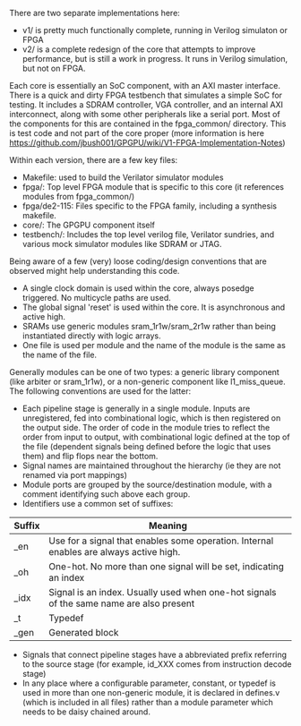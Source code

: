 There are two separate implementations here:
 * v1/ is pretty much functionally complete, running in Verilog simulaton or FPGA
 * v2/ is a complete redesign of the core that attempts to improve performance, but is still a work in progress. It runs in Verilog simulation, but not on FPGA.

Each core is essentially an SoC component, with an AXI master interface.  There is a quick and dirty FPGA testbench that simulates a simple SoC for testing.  It includes a SDRAM controller, VGA controller, and an internal AXI interconnect, along with some other peripherals like a serial port. Most of the components for this are contained in the fpga_common/ directory.  This is test code and not part of the core proper (more information is here https://github.com/jbush001/GPGPU/wiki/V1-FPGA-Implementation-Notes)

Within each version, there are a few key files:
 * Makefile: used to build the Verilator simulator modules
 * fpga/: Top level FPGA module that is specific to this core (it references modules from fpga_common/)
 * fpga/de2-115: Files specific to the FPGA family, including a synthesis makefile.
 * core/: The GPGPU component itself
 * testbench/: Includes the top level verilog file, Verilator sundries, and various mock simulator modules like SDRAM or JTAG.

Being aware of a few (very) loose coding/design conventions that are observed might help understanding this code.
* A single clock domain is used within the core, always posedge triggered. No multicycle paths are used.
* The global signal 'reset' is used within the core.  It is asynchronous and active high.
* SRAMs use generic modules sram_1r1w/sram_2r1w rather than being instantiated directly with logic arrays.
* One file is used per module and the name of the module is the same as the name of the file.

Generally modules can be one of two types: a generic library component (like arbiter or sram_1r1w), or a non-generic component like l1_miss_queue. The following conventions are used for the latter:

* Each pipeline stage is generally in a single module. Inputs are unregistered, fed into combinational logic, which is then registered on the output side. The order of code in the module tries to reflect the order from input to output, with combinational logic defined at the top of the file (dependent signals being defined before the logic that uses them) and flip flops near the bottom.
* Signal names are maintained throughout the hierarchy (ie they are not renamed via port mappings)
* Module ports are grouped by the source/destination module, with a comment identifying such above each group.
* Identifiers use a common set of suffixes:

|Suffix|Meaning |
|----|----|
| _en  | Use for a signal that enables some operation. Internal enables are always active high. |
| _oh  | One-hot. No more than one signal will be set, indicating an index |
| _idx | Signal is an index. Usually used when one-hot signals of the same name are also present |
| _t   | Typedef |
| _gen | Generated block |

* Signals that connect pipeline stages have a abbreviated prefix referring to the source stage (for example, id_XXX comes from instruction decode stage) 
* In any place where a configurable parameter, constant, or typedef is used in more than one non-generic module, it is declared in defines.v (which is included in all files) rather than a module parameter which needs to be daisy chained around.

